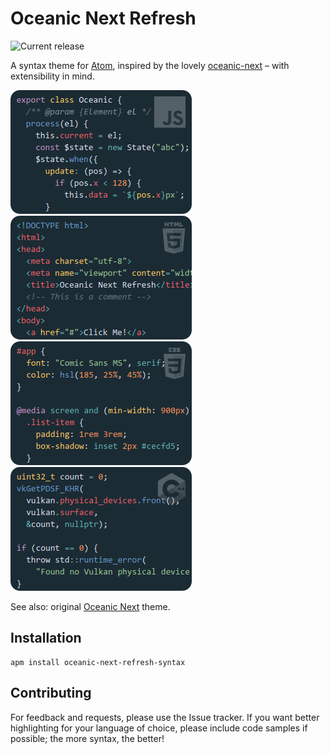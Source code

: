 # Oceanic Next Refresh

![Current release](https://img.shields.io/apm/v/oceanic-next-refresh-syntax?color=5fb3b3)

A syntax theme for [Atom](https://github.com/atom/atom), inspired by the lovely
[oceanic-next](https://github.com/smlombardi/oceanic-next-syntax) – with extensibility in mind.

![JavaScript](screenshots/javascript.png)
![HTML](screenshots/html.png)
![CSS](screenshots/css.png)
![C++](screenshots/cpp.png)

See also: original [Oceanic Next](https://labs.voronianski.com/oceanic-next-color-scheme/) theme.

## Installation

```
apm install oceanic-next-refresh-syntax
```

## Contributing

For feedback and requests, please use the Issue tracker. If you want better highlighting for your
language of choice, please include code samples if possible; the more syntax, the better!
